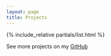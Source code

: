 ```yaml
---
layout: page
title: Projects
---
```


{% include_relative partials/list.html %}

See more projects on my [GitHub](https://github.com/Spookywy?tab=repositories)
